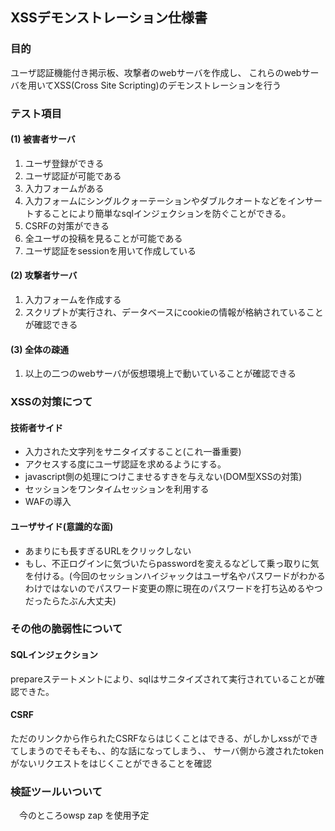 ## XSSデモンストレーション仕様書
### 目的
 ユーザ認証機能付き掲示板、攻撃者のwebサーバを作成し、
 これらのwebサーバを用いてXSS(Cross Site Scripting)のデモンストレーションを行う
### テスト項目
#### (1) 被害者サーバ

1. ユーザ登録ができる
2. ユーザ認証が可能である
3. 入力フォームがある
4. 入力フォームにシングルクォーテーションやダブルクオートなどをインサートすることにより簡単なsqlインジェクションを防ぐことができる。
5. CSRFの対策ができる
6. 全ユーザの投稿を見ることが可能である
7. ユーザ認証をsessionを用いて作成している

#### (2) 攻撃者サーバ

1. 入力フォームを作成する
2. スクリプトが実行され、データベースにcookieの情報が格納されていることが確認できる

#### (3) 全体の疎通
1. 以上の二つのwebサーバが仮想環境上で動いていることが確認できる


### XSSの対策につて
#### 技術者サイド
- 入力された文字列をサニタイズすること(これ一番重要)
- アクセスする度にユーザ認証を求めるようにする。
- javascript側の処理につけこませるすきを与えない(DOM型XSSの対策)
- セッションをワンタイムセッションを利用する
- WAFの導入


#### ユーザサイド(意識的な面)
- あまりにも長すぎるURLをクリックしない
- もし、不正ログインに気づいたらpasswordを変えるなどして乗っ取りに気を付ける。(今回のセッションハイジャックはユーザ名やパスワードがわかるわけではないのでパスワード変更の際に現在のパスワードを打ち込めるやつだったらたぶん大丈夫) 


### その他の脆弱性について  
#### SQLインジェクション
 prepareステートメントにより、sqlはサニタイズされて実行されていることが確認できた。

#### CSRF
 ただのリンクから作られたCSRFならはじくことはできる、がしかしxssができてしまうのでそもそも、、的な話になってしまう、、
 サーバ側から渡されたtokenがないリクエストをはじくことができることを確認

### 検証ツールいついて
　今のところowsp zap を使用予定

